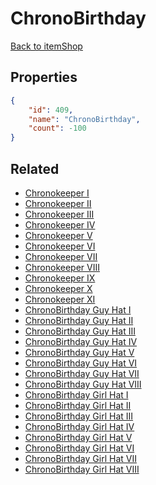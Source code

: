 # ChronoBirthday

<no description available>

[Back to itemShop](../item-shops.md)

## Properties

```json
{
    "id": 409,
    "name": "ChronoBirthday",
    "count": -100
}
```

## Related

- [Chronokeeper I](../items/12295-chronokeeper-i.md)
- [Chronokeeper II](../items/12296-chronokeeper-ii.md)
- [Chronokeeper III](../items/12297-chronokeeper-iii.md)
- [Chronokeeper IV](../items/12298-chronokeeper-iv.md)
- [Chronokeeper V](../items/12299-chronokeeper-v.md)
- [Chronokeeper VI](../items/12300-chronokeeper-vi.md)
- [Chronokeeper VII](../items/12301-chronokeeper-vii.md)
- [Chronokeeper VIII](../items/12302-chronokeeper-viii.md)
- [Chronokeeper IX](../items/12303-chronokeeper-ix.md)
- [Chronokeeper X](../items/12304-chronokeeper-x.md)
- [Chronokeeper XI](../items/12305-chronokeeper-xi.md)
- [ChronoBirthday Guy Hat I](../items/12306-chronobirthday-guy-hat-i.md)
- [ChronoBirthday Guy Hat II](../items/12307-chronobirthday-guy-hat-ii.md)
- [ChronoBirthday Guy Hat III](../items/12308-chronobirthday-guy-hat-iii.md)
- [ChronoBirthday Guy Hat IV](../items/12309-chronobirthday-guy-hat-iv.md)
- [ChronoBirthday Guy Hat V](../items/12310-chronobirthday-guy-hat-v.md)
- [ChronoBirthday Guy Hat VI](../items/12311-chronobirthday-guy-hat-vi.md)
- [ChronoBirthday Guy Hat VII](../items/12312-chronobirthday-guy-hat-vii.md)
- [ChronoBirthday Guy Hat VIII](../items/12313-chronobirthday-guy-hat-viii.md)
- [ChronoBirthday Girl Hat I](../items/12314-chronobirthday-girl-hat-i.md)
- [ChronoBirthday Girl Hat II](../items/12315-chronobirthday-girl-hat-ii.md)
- [ChronoBirthday Girl Hat III](../items/12316-chronobirthday-girl-hat-iii.md)
- [ChronoBirthday Girl Hat IV](../items/12317-chronobirthday-girl-hat-iv.md)
- [ChronoBirthday Girl Hat V](../items/12318-chronobirthday-girl-hat-v.md)
- [ChronoBirthday Girl Hat VI](../items/12319-chronobirthday-girl-hat-vi.md)
- [ChronoBirthday Girl Hat VII](../items/12320-chronobirthday-girl-hat-vii.md)
- [ChronoBirthday Girl Hat VIII](../items/12321-chronobirthday-girl-hat-viii.md)

